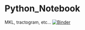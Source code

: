 # Python_Notebook
MKL, tractogram, etc...
[![Binder](https://mybinder.org/badge.svg)](https://mybinder.org/v2/gh/romainviard/Python_Notebook.git/VisuDipy?filepath=Python_Notebook%2FNA%20Vs%20A.ipynb)
